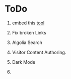 # ToDo

1. embed this [tool](https://bgoonz.github.io/html-2-md-converter/)
2. Fix broken Links
3. Algolia Search
4. Visitor Content Authoring.
5. Dark Mode

6.
